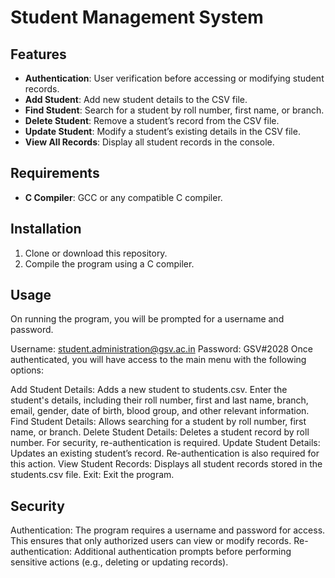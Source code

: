 # Student Management System

## Features

- **Authentication**: User verification before accessing or modifying student records.
- **Add Student**: Add new student details to the CSV file.
- **Find Student**: Search for a student by roll number, first name, or branch.
- **Delete Student**: Remove a student’s record from the CSV file.
- **Update Student**: Modify a student’s existing details in the CSV file.
- **View All Records**: Display all student records in the console.

## Requirements

- **C Compiler**: GCC or any compatible C compiler.

## Installation

1. Clone or download this repository.
2. Compile the program using a C compiler.

## Usage
On running the program, you will be prompted for a username and password.

Username: student.administration@gsv.ac.in
Password: GSV#2028
Once authenticated, you will have access to the main menu with the following options:

Add Student Details: Adds a new student to students.csv. Enter the student's details, including their roll number, first and last name, branch, email, gender, date of birth, blood group, and other relevant information.
Find Student Details: Allows searching for a student by roll number, first name, or branch.
Delete Student Details: Deletes a student record by roll number. For security, re-authentication is required.
Update Student Details: Updates an existing student’s record. Re-authentication is also required for this action.
View Student Records: Displays all student records stored in the students.csv file.
Exit: Exit the program.

## Security
Authentication: The program requires a username and password for access. This ensures that only authorized users can view or modify records.
Re-authentication: Additional authentication prompts before performing sensitive actions (e.g., deleting or updating records).

